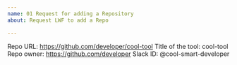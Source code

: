 ```yaml
---
name: 01 Request for adding a Repository
about: Request LWF to add a Repo

---
```


Repo URL: https://github.com/developer/cool-tool
Title of the tool: cool-tool
Repo owner: https://github.com/developer
Slack ID: @cool-smart-developer
